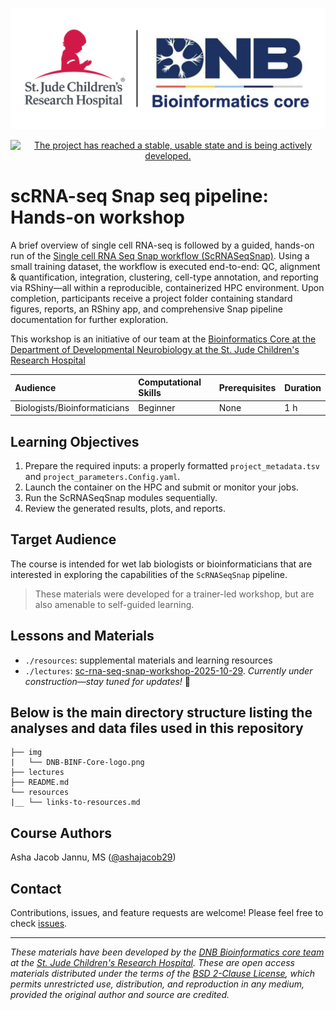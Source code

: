 <p align="center">
  <img src="img/DNB-BINF-Core-logo.png" alt="DNB-BINF-Core-logo" width="560px" />
</p>
<p align="center">
  <a href="https://www.repostatus.org/#active"><img src="https://www.repostatus.org/badges/latest/active.svg?style=for-the-badge" alt="The project has reached a stable, usable state and is being actively developed." /></a>

</p>


# scRNA-seq Snap seq pipeline: Hands-on workshop

A brief overview of single cell RNA-seq is followed by a guided, hands-on run of the [Single cell RNA Seq Snap workflow (ScRNASeqSnap)](https://github.com/stjude-dnb-binfcore/trainings/tree/main/courses/sc-rna-seq-snap-repo/). Using a small training dataset, the workflow is executed end-to-end: QC, alignment & quantification, integration, clustering, cell-type annotation, and reporting via RShiny—all within a reproducible, containerized HPC environment. Upon completion, participants receive a project folder containing standard figures, reports, an RShiny app, and comprehensive Snap pipeline documentation for further exploration.

This workshop is an initiative of our team at the [Bioinformatics Core at the Department of Developmental Neurobiology at the St. Jude Children's Research Hospital](https://www.stjude.org/research/departments/developmental-neurobiology/shared-resources/bioinformatic-core.html)





| Audience | Computational Skills | Prerequisites | Duration |
:----------|:----------|:----------|:----------|
| Biologists/Bioinformaticians | Beginner | None | 1 h|


## Learning Objectives

1. Prepare the required inputs: a properly formatted `project_metadata.tsv` and `project_parameters.Config.yaml`.
2. Launch the container on the HPC and submit or monitor your jobs.
3. Run the ScRNASeqSnap modules sequentially.
4. Review the generated results, plots, and reports.


## Target Audience

The course is intended for wet lab biologists or bioinformaticians that are interested in exploring the capabilities of the `ScRNASeqSnap` pipeline. 


> These materials were developed for a trainer-led workshop, but are also amenable to self-guided learning.

## Lessons and Materials 

* `./resources`: supplemental materials and learning resources 
* `./lectures`: [sc-rna-seq-snap-workshop-2025-10-29](https://github.com/stjude-dnb-binfcore/trainings/tree/main/courses/sc-rna-seq-snap-workshop/lectures). _Currently under construction—stay tuned for updates!_ 🚧

 
## Below is the main directory structure listing the analyses and data files used in this repository

```
├── img
|   └── DNB-BINF-Core-logo.png
├── lectures
├── README.md
└── resources
|__ └── links-to-resources.md
```


## Course Authors

Asha Jacob Jannu, MS ([@ashajacob29](https://github.com/ashajacob29))

## Contact

Contributions, issues, and feature requests are welcome! Please feel free to check [issues](https://github.com/stjude-dnb-binfcore/trainings/issues).

---

*These materials have been developed by the [DNB Bioinformatics core team](https://www.stjude.org/research/departments/developmental-neurobiology/shared-resources/bioinformatic-core.html) at the [St. Jude Children's Research Hospital](https://www.stjude.org/). These are open access materials distributed under the terms of the [BSD 2-Clause License](https://opensource.org/license/bsd-2-clause), which permits unrestricted use, distribution, and reproduction in any medium, provided the original author and source are credited.*
